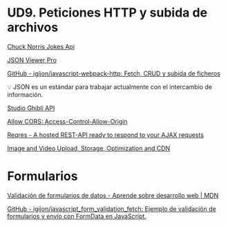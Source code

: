 # UD9. Peticiones HTTP y subida de archivos

[Chuck Norris Jokes Api](https://api.chucknorris.io/)

[JSON Viewer Pro](https://chrome.google.com/webstore/detail/json-viewer-pro/eifflpmocdbdmepbjaopkkhbfmdgijcc)

[GitHub - igijon/javascript-webpack-http: Fetch, CRUD y subida de ficheros](https://github.com/igijon/javascript-webpack-http)

<aside>
💡 JSON es un estándar para trabajar actualmente con el intercambio de información.

</aside>

[Studio Ghibli API](https://ghibliapi.herokuapp.com/)

[Allow CORS: Access-Control-Allow-Origin](https://chrome.google.com/webstore/detail/allow-cors-access-control/lhobafahddgcelffkeicbaginigeejlf)

[Reqres - A hosted REST-API ready to respond to your AJAX requests](https://reqres.in/)

[Image and Video Upload, Storage, Optimization and CDN](https://cloudinary.com/home-101222)

# Formularios

[Validación de formularios de datos - Aprende sobre desarrollo web | MDN](https://developer.mozilla.org/es/docs/Learn/Forms/Form_validation)

[GitHub - igijon/javascript_form_validation_fetch: Ejemplo de validación de formularios y envío con FormData en JavaScript.](https://github.com/igijon/javascript_form_validation_fetch)